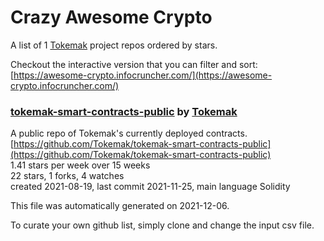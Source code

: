 # Crazy Awesome Crypto
A list of 1 [Tokemak](https://github.com/Tokemak) project repos ordered by stars.  

Checkout the interactive version that you can filter and sort: 
[https://awesome-crypto.infocruncher.com/](https://awesome-crypto.infocruncher.com/)  


### [tokemak-smart-contracts-public](https://github.com/Tokemak/tokemak-smart-contracts-public) by [Tokemak](https://github.com/Tokemak)  
A public repo of Tokemak's currently deployed contracts.  
[https://github.com/Tokemak/tokemak-smart-contracts-public](https://github.com/Tokemak/tokemak-smart-contracts-public)  
1.41 stars per week over 15 weeks  
22 stars, 1 forks, 4 watches  
created 2021-08-19, last commit 2021-11-25, main language Solidity  


This file was automatically generated on 2021-12-06.  

To curate your own github list, simply clone and change the input csv file.  